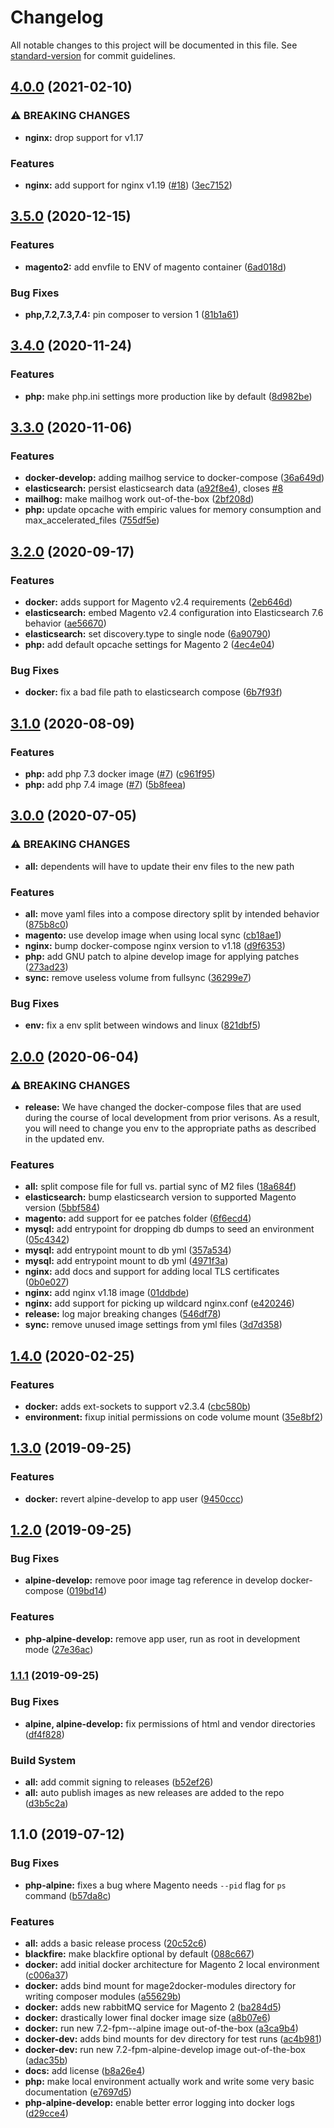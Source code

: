 # Changelog

All notable changes to this project will be documented in this file. See [standard-version](https://github.com/conventional-changelog/standard-version) for commit guidelines.

## [4.0.0](https://github.com/graycoreio/mage2docker/compare/v3.5.0...v4.0.0) (2021-02-10)


### ⚠ BREAKING CHANGES

* **nginx:** drop support for v1.17

### Features

* **nginx:** add support for nginx v1.19 ([#18](https://github.com/graycoreio/mage2docker/issues/18)) ([3ec7152](https://github.com/graycoreio/mage2docker/commit/3ec71522ec1a34abb6f5040fd18965a43974835b))

## [3.5.0](https://github.com/graycoreio/mage2docker/compare/v3.4.0...v3.5.0) (2020-12-15)


### Features

* **magento2:** add envfile to ENV of magento container ([6ad018d](https://github.com/graycoreio/mage2docker/commit/6ad018de9ad95ebcf7defc4ef5e9dd505a6e271a))


### Bug Fixes

* **php,7.2,7.3,7.4:** pin composer to version 1 ([81b1a61](https://github.com/graycoreio/mage2docker/commit/81b1a61acec7de24e50be47e5349f55a9094f345))

## [3.4.0](https://github.com/graycoreio/mage2docker/compare/v3.3.0...v3.4.0) (2020-11-24)


### Features

* **php:** make php.ini settings more production like by default ([8d982be](https://github.com/graycoreio/mage2docker/commit/8d982be164f1ce9aea400920d55cbf9dea1753a8))

## [3.3.0](https://github.com/graycoreio/mage2docker/compare/v3.2.0...v3.3.0) (2020-11-06)


### Features

* **docker-develop:** adding mailhog service to docker-compose ([36a649d](https://github.com/graycoreio/mage2docker/commit/36a649dadd546397214b92db1fb0093efeeceb25))
* **elasticsearch:** persist elasticsearch data ([a92f8e4](https://github.com/graycoreio/mage2docker/commit/a92f8e44dfbcce93421a611ad0ed036ff613d10f)), closes [#8](https://github.com/graycoreio/mage2docker/issues/8)
* **mailhog:** make mailhog work out-of-the-box ([2bf208d](https://github.com/graycoreio/mage2docker/commit/2bf208d7decfe48ae7d256f02453276d2bdd0d70))
* **php:** update opcache with empiric values for memory consumption and max_accelerated_files ([755df5e](https://github.com/graycoreio/mage2docker/commit/755df5eb090ff1831aff50728424d9373290e890))

## [3.2.0](https://github.com/graycoreio/mage2docker/compare/v3.1.0...v3.2.0) (2020-09-17)


### Features

* **docker:** adds support for Magento v2.4 requirements ([2eb646d](https://github.com/graycoreio/mage2docker/commit/2eb646d2e801ff1dbd723cf306ff407e811356b8))
* **elasticsearch:** embed Magento v2.4 configuration into Elasticsearch 7.6 behavior ([ae56670](https://github.com/graycoreio/mage2docker/commit/ae566704d4315ae5165dcce662d3ff1648b346ab))
* **elasticsearch:** set discovery.type to single node ([6a90790](https://github.com/graycoreio/mage2docker/commit/6a9079002cbe9aa74cd10ce0b2354b4eace64df7))
* **php:** add default opcache settings for Magento 2 ([4ec4e04](https://github.com/graycoreio/mage2docker/commit/4ec4e04c5c7f750d2b4377bfac8db013fe283cd5))


### Bug Fixes

* **docker:** fix a bad file path to elasticsearch compose ([6b7f93f](https://github.com/graycoreio/mage2docker/commit/6b7f93f5bd96fb724fa87e0566de3dc90c31cca7))

## [3.1.0](https://github.com/graycoreio/mage2docker/compare/v3.0.0...v3.1.0) (2020-08-09)


### Features

* **php:** add php 7.3 docker image ([#7](https://github.com/graycoreio/mage2docker/issues/7)) ([c961f95](https://github.com/graycoreio/mage2docker/commit/c961f9501850d649f83bc36fa053f67e754b6906))
* **php:** add php 7.4 image ([#7](https://github.com/graycoreio/mage2docker/issues/7)) ([5b8feea](https://github.com/graycoreio/mage2docker/commit/5b8feea603ab90f0a38d5b61e5217fd414236a92))

## [3.0.0](https://github.com/graycoreio/mage2docker/compare/v2.0.0...v3.0.0) (2020-07-05)


### ⚠ BREAKING CHANGES

* **all:** dependents will have to update their env files to the new path

### Features

* **all:** move yaml files into a compose directory split by intended behavior ([875b8c0](https://github.com/graycoreio/mage2docker/commit/875b8c026bd6206d40efaf1d3bc2e6575b0819c6))
* **magento:** use develop image when using local sync ([cb18ae1](https://github.com/graycoreio/mage2docker/commit/cb18ae1fd30a43dbf1ddcb0fb16fad41fcc6fb71))
* **nginx:** bump docker-compose nginx version to v1.18 ([d9f6353](https://github.com/graycoreio/mage2docker/commit/d9f6353e918c2657d5f6d66364a89549f8a0ba52))
* **php:** add GNU patch to alpine develop image for applying patches ([273ad23](https://github.com/graycoreio/mage2docker/commit/273ad2326a36444c1d2d21a6b25a0332e64b5737))
* **sync:** remove useless volume from fullsync ([36299e7](https://github.com/graycoreio/mage2docker/commit/36299e7154bdf194bb9ba60bf7478aa4c89751fe))


### Bug Fixes

* **env:** fix a env split between windows and linux ([821dbf5](https://github.com/graycoreio/mage2docker/commit/821dbf516f8252296759ac83c610c44e9a8315f2))

## [2.0.0](https://github.com/graycoreio/mage2docker/compare/v1.4.0...v2.0.0) (2020-06-04)


### ⚠ BREAKING CHANGES

* **release:** We have changed the docker-compose files that are used during the course of local development from prior verisons. As a result, you will need to change you env to the appropriate paths as described in the updated env.

### Features

* **all:** split compose file for full vs. partial sync of M2 files ([18a684f](https://github.com/graycoreio/mage2docker/commit/18a684f39864d4ee3a96c1d61a3b4e7de286bce4))
* **elasticsearch:** bump elasticsearch version to supported Magento version ([5bbf584](https://github.com/graycoreio/mage2docker/commit/5bbf584044afcc358ad119b7a2bf44d178e7cf55))
* **magento:** add support for ee patches folder ([6f6ecd4](https://github.com/graycoreio/mage2docker/commit/6f6ecd4036515e47e6a02f59f5e502ef035e56b8))
* **mysql:** add entrypoint for dropping db dumps to seed an environment ([05c4342](https://github.com/graycoreio/mage2docker/commit/05c434246f790f737b298e180a93100f7e6aa66a))
* **mysql:** add entrypoint mount to db yml ([357a534](https://github.com/graycoreio/mage2docker/commit/357a53434f2c36b0f5240fd4aa998fa7e749bd51))
* **mysql:** add entrypoint mount to db yml ([4971f3a](https://github.com/graycoreio/mage2docker/commit/4971f3aa2aae8b7fa093be0190a50421b3f96fb9))
* **nginx:** add docs and support for adding local TLS certificates ([0b0e027](https://github.com/graycoreio/mage2docker/commit/0b0e0276b81adf5e9b8f6c28ff13d6c63cfc0d02))
* **nginx:** add nginx v1.18 image ([01ddbde](https://github.com/graycoreio/mage2docker/commit/01ddbdede3cc972ed2b22b11cd7481d4d2ca9b43))
* **nginx:** add support for picking up wildcard nginx.conf ([e420246](https://github.com/graycoreio/mage2docker/commit/e4202463ed99d45688f6c085bd1d13e70234a327))
* **release:** log major breaking changes ([546df78](https://github.com/graycoreio/mage2docker/commit/546df78fe79cb6072a7ce17c18cef43e9fd275ab))
* **sync:** remove unused image settings from yml files ([3d7d358](https://github.com/graycoreio/mage2docker/commit/3d7d358139aeb21c2a9211c3eb4acf7d48b68eef))

## [1.4.0](https://github.com/graycoreio/mage2docker/compare/v1.3.0...v1.4.0) (2020-02-25)


### Features

* **docker:** adds ext-sockets to support v2.3.4 ([cbc580b](https://github.com/graycoreio/mage2docker/commit/cbc580b))
* **environment:** fixup initial permissions on code volume mount ([35e8bf2](https://github.com/graycoreio/mage2docker/commit/35e8bf2))



## [1.3.0](https://github.com/graycoreio/mage2docker/compare/v1.2.0...v1.3.0) (2019-09-25)


### Features

* **docker:** revert alpine-develop to app user ([9450ccc](https://github.com/graycoreio/mage2docker/commit/9450ccc))



## [1.2.0](https://github.com/graycoreio/mage2docker/compare/v1.1.1...v1.2.0) (2019-09-25)


### Bug Fixes

* **alpine-develop:** remove poor image tag reference in develop docker-compose ([019bd14](https://github.com/graycoreio/mage2docker/commit/019bd14))


### Features

* **php-alpine-develop:** remove app user, run as root in development mode ([27e36ac](https://github.com/graycoreio/mage2docker/commit/27e36ac))



### [1.1.1](https://github.com/graycoreio/mage2docker/compare/v1.1.0...v1.1.1) (2019-09-25)


### Bug Fixes

* **alpine, alpine-develop:** fix permissions of html and vendor directories ([df4f828](https://github.com/graycoreio/mage2docker/commit/df4f828))


### Build System

* **all:** add commit signing to releases ([b52ef26](https://github.com/graycoreio/mage2docker/commit/b52ef26))
* **all:** auto publish images as new releases are added to the repo ([d3b5c2a](https://github.com/graycoreio/mage2docker/commit/d3b5c2a))



## 1.1.0 (2019-07-12)


### Bug Fixes

* **php-alpine:** fixes a bug where Magento needs `--pid` flag for `ps` command ([b57da8c](https://github.com/graycoreio/mage2docker/commit/b57da8c))


### Features

* **all:** adds a basic release process ([20c52c6](https://github.com/graycoreio/mage2docker/commit/20c52c6))
* **blackfire:** make blackfire optional by default ([088c667](https://github.com/graycoreio/mage2docker/commit/088c667))
* **docker:** add initial docker architecture for Magento 2 local environment ([c006a37](https://github.com/graycoreio/mage2docker/commit/c006a37))
* **docker:** adds bind mount for mage2docker-modules directory for writing composer modules ([a55629b](https://github.com/graycoreio/mage2docker/commit/a55629b))
* **docker:** adds new rabbitMQ service for Magento 2 ([ba284d5](https://github.com/graycoreio/mage2docker/commit/ba284d5))
* **docker:** drastically lower final docker image size ([a8b07e6](https://github.com/graycoreio/mage2docker/commit/a8b07e6))
* **docker:** run new 7.2-fpm--alpine image out-of-the-box ([a3ca9b4](https://github.com/graycoreio/mage2docker/commit/a3ca9b4))
* **docker-dev:** adds bind mounts for dev directory for test runs ([ac4b981](https://github.com/graycoreio/mage2docker/commit/ac4b981))
* **docker-dev:** run new 7.2-fpm-alpine-develop image out-of-the-box ([adac35b](https://github.com/graycoreio/mage2docker/commit/adac35b))
* **docs:** add license ([b8a26e4](https://github.com/graycoreio/mage2docker/commit/b8a26e4))
* **php:** make local environment actually work and write some very basic documentation ([e7697d5](https://github.com/graycoreio/mage2docker/commit/e7697d5))
* **php-alpine-develop:** enable better error logging into docker logs ([d29cce4](https://github.com/graycoreio/mage2docker/commit/d29cce4))
